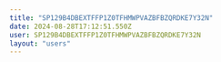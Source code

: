 ```yaml
---
title: "SP129B4DBEXTFFP1Z0TFHMWPVAZBFBZQRDKE7Y32N"
date: 2024-08-28T17:12:51.550Z
user: SP129B4DBEXTFFP1Z0TFHMWPVAZBFBZQRDKE7Y32N
layout: "users"
---
```

    